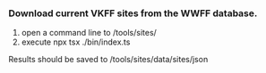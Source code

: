 ### Download current VKFF sites from the WWFF database.
1. open a command line to /tools/sites/
2. execute npx tsx ./bin/index.ts

Results should be saved to /tools/sites/data/sites/json